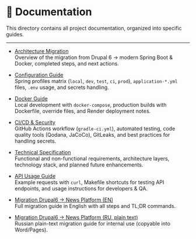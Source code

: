 # 📖 Documentation

This directory contains all project documentation, organized into specific guides.

---

- [Architecture Migration](./ARCHITECTURE_MIGRATION.md)  
  Overview of the migration from Drupal 6 → modern Spring Boot & Docker, completed steps, and next actions.

- [Configuration Guide](./CONFIG_GUIDE.md)  
  Spring profiles matrix (`local`, `dev`, `test`, `ci`, `prod`), `application-*.yml` files, `.env` usage, and secrets handling.

- [Docker Guide](./DOCKER_GUIDE.md)  
  Local development with `docker-compose`, production builds with Dockerfile, override files, and Render deployment notes.

- [CI/CD & Security](./CI_CD_SECURITY.md)  
  GitHub Actions workflow (`gradle-ci.yml`), automated testing, code quality tools (Qodana, JaCoCo), GitLeaks, and best practices for handling secrets.

- [Technical Specification](./TECHNICAL_SPEC.md)  
  Functional and non-functional requirements, architecture layers, technology stack, and planned future enhancements.

- [API Usage Guide](./API_USAGE.md)  
  Example requests with `curl`, Makefile shortcuts for testing API endpoints, and usage instructions for developers & QA.

- [Migration Drupal6 → News Platform (EN)](./MIGRATION_DRUPAL6_TO_NEWSPLATFORM.md)  
  Full migration guide in English with all steps and TL;DR commands.

- [Migration Drupal6 → News Platform (RU, plain text)](./MIGRATION_DRUPAL6_RU.txt)  
  Russian plain-text migration guide for internal use (copyable into Word/Pages).